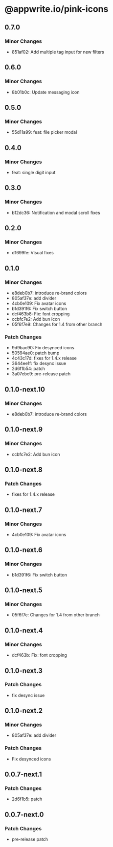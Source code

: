 # @appwrite.io/pink-icons

## 0.7.0

### Minor Changes

- 851af02: Add multiple tag input for new filters

## 0.6.0

### Minor Changes

- 8b01b0c: Update messaging icon

## 0.5.0

### Minor Changes

- 55d11a99: feat: file picker modal

## 0.4.0

### Minor Changes

- feat: single digit input

## 0.3.0

### Minor Changes

- b12dc36: Notification and modal scroll fixes

## 0.2.0

### Minor Changes

- d1699fe: Visual fixes

## 0.1.0

### Minor Changes

- e8deb0b7: introduce re-brand colors
- 805af37e: add divider
- 4cb0e109: Fix avatar icons
- b1d391f6: Fix switch button
- dcf463b8: Fix: font cropping
- ccbfc7e2: Add bun icon
- 05f6f7e9: Changes for 1.4 from other branch

### Patch Changes

- 9d9bac90: Fix desynced icons
- 50594ae0: patch bump
- 4c43c17d: fixes for 1.4.x release
- 3644ee1f: fix desync issue
- 2d6f1b54: patch
- 3a07ebc9: pre-release patch

## 0.1.0-next.10

### Minor Changes

- e8deb0b7: introduce re-brand colors

## 0.1.0-next.9

### Minor Changes

- ccbfc7e2: Add bun icon

## 0.1.0-next.8

### Patch Changes

- fixes for 1.4.x release

## 0.1.0-next.7

### Minor Changes

- 4cb0e109: Fix avatar icons

## 0.1.0-next.6

### Minor Changes

- b1d391f6: Fix switch button

## 0.1.0-next.5

### Minor Changes

- 05f6f7e: Changes for 1.4 from other branch

## 0.1.0-next.4

### Minor Changes

- dcf463b: Fix: font cropping

## 0.1.0-next.3

### Patch Changes

- fix desync issue

## 0.1.0-next.2

### Minor Changes

- 805af37e: add divider

### Patch Changes

- Fix desynced icons

## 0.0.7-next.1

### Patch Changes

- 2d6f1b5: patch

## 0.0.7-next.0

### Patch Changes

- pre-release patch
